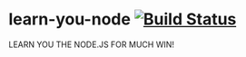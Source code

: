 # learn-you-node [![Build Status](https://travis-ci.org/hckhanh/learn-you-node.svg)](https://travis-ci.org/hckhanh/learn-you-node)
LEARN YOU THE NODE.JS FOR MUCH WIN!
